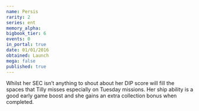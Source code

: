 ```yaml
---
name: Persis
rarity: 2
series: ent
memory_alpha:
bigbook_tier: 6
events: 0
in_portal: true
date: 01/01/2016
obtained: Launch
mega: false
published: true
---
```


Whilst her SEC isn’t anything to shout about her DIP score will fill the spaces that Tilly misses especially on Tuesday missions. Her ship ability is a good early game boost and she gains an extra collection bonus when completed.

